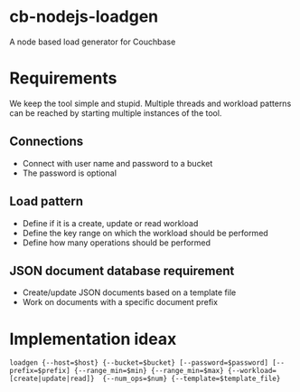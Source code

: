 # cb-nodejs-loadgen
A node based load generator for Couchbase


# Requirements

We keep the tool simple and stupid. Multiple threads and workload patterns can be reached by starting multiple instances of the tool.

## Connections
* Connect with user name and password to a bucket
* The password is optional

## Load pattern
* Define if it is a create, update or read workload
* Define the key range on which the workload should be performed
* Define how many operations should be performed

## JSON document database requirement
* Create/update JSON documents based on a template file
* Work on documents with a specific document prefix

# Implementation ideax

```
loadgen {--host=$host} {--bucket=$bucket} [--password=$password] [--prefix=$prefix] {--range_min=$min} {--range_min=$max} {--workload=[create|update|read]}  {--num_ops=$num} {--template=$template_file}
```
